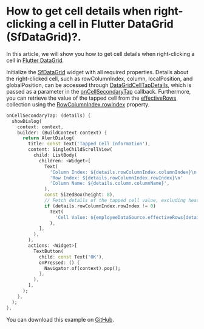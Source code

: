 # How to get cell details when right-clicking a cell in Flutter DataGrid (SfDataGrid)?.

In this article, we will show you how to get cell details when right-clicking a cell in [Flutter DataGrid](https://www.syncfusion.com/flutter-widgets/flutter-datagrid).

Initialize the [SfDataGrid](https://pub.dev/documentation/syncfusion_flutter_datagrid/latest/datagrid/SfDataGrid-class.html) widget with all required properties. Details about the right-clicked cell, such as rowColumnIndex, column, localPosition, and globalPosition, can be accessed through [DataGridCellTapDetails](https://pub.dev/documentation/syncfusion_flutter_datagrid/latest/datagrid/DataGridCellTapDetails-class.html), which is passed as a parameter in the [onCellSecondaryTap](https://pub.dev/documentation/syncfusion_flutter_datagrid/latest/datagrid/SfDataGrid/onCellSecondaryTap.html) callback. Furthermore, you can retrieve the value of the tapped cell from the [effectiveRows](https://pub.dev/documentation/syncfusion_flutter_datagrid/latest/datagrid/DataGridSource/effectiveRows.html) collection using the [RowColumnIndex.rowIndex](https://pub.dev/documentation/syncfusion_flutter_datagrid/latest/datagrid/RowColumnIndex/rowIndex.html) property.

```dart
onCellSecondaryTap: (details) {
  showDialog(
    context: context,
    builder: (BuildContext context) {
      return AlertDialog(
        title: const Text('Tapped Cell Information'),
        content: SingleChildScrollView(
          child: ListBody(
            children: <Widget>[
              Text(
                'Column Index: ${details.rowColumnIndex.columnIndex}\n'
                'Row Index: ${details.rowColumnIndex.rowIndex}\n'
                'Column Name: ${details.column.columnName}',
              ),
              const SizedBox(height: 8),
              // Fetch details of the tapped cell value, excluding header cells.
              if (details.rowColumnIndex.rowIndex != 0)
                Text(
                  'Cell Value: ${employeeDataSource.effectiveRows[details.rowColumnIndex.rowIndex - 1].getCells()[details.rowColumnIndex.columnIndex].value}',
                ),
            ],
          ),
        ),
        actions: <Widget>[
          TextButton(
            child: const Text('OK'),
            onPressed: () {
              Navigator.of(context).pop();
            },
          ),
        ],
      );
    },
  );
},
```

You can download this example on [GitHub](https://github.com/SyncfusionExamples/How-to-get-cell-details-when-right-clicking-a-cell-in-Flutter-DataGrid).
